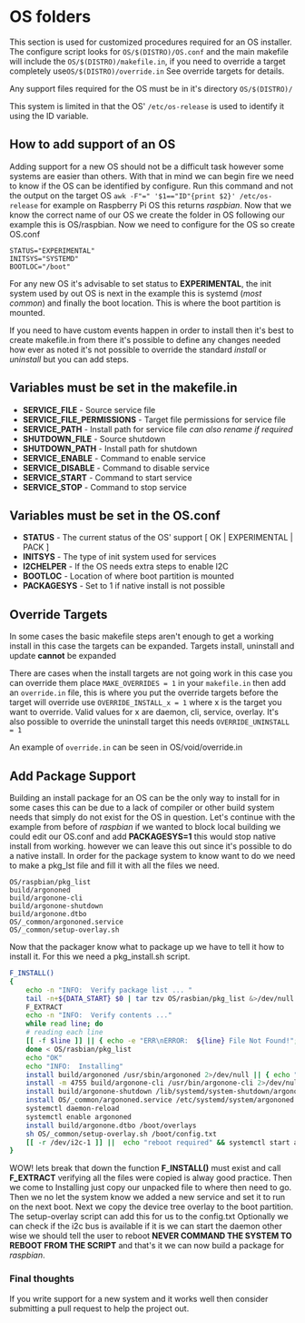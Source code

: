 # OS folders

This section is used for customized procedures required for an OS installer. The configure script looks for ``OS/$(DISTRO)/OS.conf`` and the main makefile will include the ``OS/$(DISTRO)/makefile.in``, if you need to override a target completely use``OS/$(DISTRO)/override.in`` See override targets for details.

Any support files required for the OS must be in it's directory `OS/$(DISTRO)/`

This system is limited in that the OS' `/etc/os-release` is used to identify it using the ID variable.

## How to add support of an OS

Adding support for a new OS should not be a difficult task however some systems are easier than others.  With that in mind we can begin fire we need to know if the OS can be identified by configure.  Run this command and not the output on the target OS `awk -F"=" '$1=="ID"{print $2}' /etc/os-release` for example on Raspberry Pi OS this returns _raspbian_. Now that we know the correct name of our OS we create the folder in OS following our example this is OS/raspbian.  Now we need to configure for the OS so create OS.conf

```text
STATUS="EXPERIMENTAL"
INITSYS="SYSTEMD"
BOOTLOC="/boot"
```

For any new OS it's advisable to set status to **EXPERIMENTAL**, the init system used by out OS is next in the example this is systemd (_most common_) and finally the boot location.  This is where the boot partition is mounted.

If you need to have custom events happen in order to install then it's best to create makefile.in from there it's possible to define any changes needed how ever as noted it's not possible to override the standard _install_ or _uninstall_ but you can add steps.

## Variables must be set in the makefile.in

- **SERVICE_FILE** - Source service file
- **SERVICE_FILE_PERMISSIONS** - Target file permissions for service file
- **SERVICE_PATH** - Install path for service file *can also rename if required*
- **SHUTDOWN_FILE** - Source shutdown
- **SHUTDOWN_PATH** - Install path for shutdown
- **SERVICE_ENABLE** - Command to enable service
- **SERVICE_DISABLE** - Command to disable service
- **SERVICE_START** - Command to start service
- **SERVICE_STOP** - Command to stop service

## Variables must be set in the OS.conf

- **STATUS** - The current status of the OS' support [ OK | EXPERIMENTAL | PACK ]
- **INITSYS** - The type of init system used for services
- **I2CHELPER** - If the OS needs extra steps to enable I2C
- **BOOTLOC** - Location of where boot partition is mounted
- **PACKAGESYS** - Set to 1 if native install is not possible

## Override Targets

In some cases the basic makefile steps aren't enough to get a working install in this case the targets can be expanded. Targets install, uninstall and update **cannot** be expanded

There are cases when the install targets are not going work in this case you can override them place `MAKE_OVERRIDES = 1` in your `makefile.in` then add an `override.in` file, this is where you put the override targets before the target will override use `OVERRIDE_INSTALL_x = 1` where x is the target you want to override.  Valid values for x are daemon, cli, service, overlay. It's also possible to override the uninstall target this needs `OVERRIDE_UNINSTALL = 1`

An example of `override.in` can be seen in OS/void/override.in

## Add Package Support

Building an install package for an OS can be the only way to install for in some cases this can be due to a lack of compiler or other build system needs that simply do not exist for the OS in question.  Let's continue with the example from before of _raspbian_ if we wanted to block local building we could edit our OS.conf and add **PACKAGESYS=1** this would stop native install from working.  however we can leave this out since it's possible to do a native install. In order for the package system to know want to do we need to make a pkg_lst file and fill it with all the files we need.

```text
OS/raspbian/pkg_list
build/argononed
build/argonone-cli
build/argonone-shutdown
build/argonone.dtbo
OS/_common/argononed.service
OS/_common/setup-overlay.sh
```

Now that the packager know what to package up we have to tell it how to install it.  For this we need a pkg_install.sh script.

```sh
F_INSTALL()
{
    echo -n "INFO:  Verify package list ... "
    tail -n+${DATA_START} $0 | tar tzv OS/rasbian/pkg_list &>/dev/null && echo "FOUND!" || { echo "MISSING!"; exit 1; } 
    F_EXTRACT
    echo -n "INFO:  Verify contents ..."
    while read line; do
    # reading each line
    [[ -f $line ]] || { echo -e "ERR\nERROR:  ${line} File Not Found!"; exit 1; }
    done < OS/rasbian/pkg_list
    echo "OK"
    echo "INFO:  Installing"
    install build/argononed /usr/sbin/argononed 2>/dev/null || { echo "ERROR:  Cannot install argononed"; exit 1;}
    install -m 4755 build/argonone-cli /usr/bin/argonone-cli 2>/dev/null || { echo "ERROR:  Cannot install argonone-cli"; exit 1;}
    install build/argonone-shutdown /lib/systemd/system-shutdown/argonone-shutdown 2>/dev/null || { echo "ERROR:  Cannot install argonone-shutdown"; exit 1;}
    install OS/_common/argononed.service /etc/systemd/system/argononed.service || { echo "ERROR:  Cannot install argononed.service"; exit 1;}
    systemctl daemon-reload
    systemctl enable argononed
    install build/argonone.dtbo /boot/overlays
    sh OS/_common/setup-overlay.sh /boot/config.txt
    [[ -r /dev/i2c-1 ]] ||  echo "reboot required" && systemctl start argononed
}
```

WOW! lets break that down the function **F_INSTALL()** must exist and call **F_EXTRACT** verifying all the files were copied is alway good practice. Then we come to Installing just copy our unpacked file to where then need to go.  Then we no let the system know we added a new service and set it to run on the next boot.  Next we copy the device tree overlay to the boot partition.  The setup-overlay script can add this for us to the config.txt Optionally we can check if the i2c bus is available if it is we can start the daemon other wise we should tell the user to reboot **NEVER COMMAND THE SYSTEM TO REBOOT FROM THE SCRIPT** and that's it we can now build a package for _raspbian_.

### Final thoughts

If you write support for a new system and it works well then consider  submitting a pull request to help the project out.
